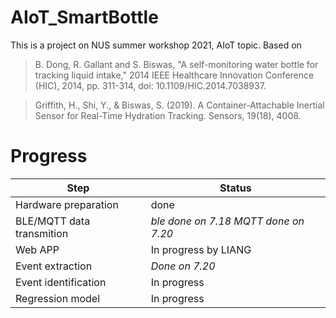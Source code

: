 # AIoT_SmartBottle
This is a project on NUS summer workshop 2021, AIoT topic.
Based on 
> B. Dong, R. Gallant and S. Biswas, "A self-monitoring water bottle for tracking liquid intake," 2014 IEEE Healthcare Innovation Conference (HIC), 2014, pp. 311-314, doi: 10.1109/HIC.2014.7038937.

> Griffith, H., Shi, Y., & Biswas, S. (2019). A Container-Attachable Inertial Sensor for Real-Time Hydration Tracking. Sensors, 19(18), 4008.
# Progress
|Step|Status
|----|----|
|Hardware preparation|done
|BLE/MQTT data transmition|*ble done on 7.18* *MQTT done on 7.20*
|Web APP | In progress by LIANG
|Event extraction|*Done on 7.20*
|Event identification|In progress
Regression model|In progress

